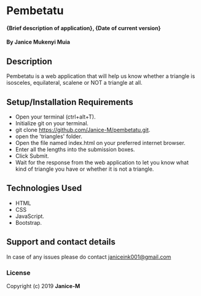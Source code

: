 # Pembetatu
#### {Brief description of application}, {Date of current version}
#### By **Janice Mukenyi  Muia**
## Description
Pembetatu is a web application that will help us know whether a triangle is isosceles, equilateral, scalene or NOT a triangle at all.


## Setup/Installation Requirements

* Open your terminal (ctrl+alt+T).
* Initialize git on your terminal.
* git clone https://github.com/Janice-M/pembetatu.git.
* open the 'triangles' folder.
* Open the file named index.html on your preferred internet browser.
* Enter all the lengths into the submission boxes.
* Click Submit.
* Wait for the response from the web application to let you know what kind of triangle you have or whether it is not a triangle.

## Technologies Used
* HTML
* CSS
* JavaScript.
* Bootstrap.
## Support and contact details
In case of any issues please do contact janiceink001@gmail.com
### License

Copyright (c) 2019 **Janice-M**
